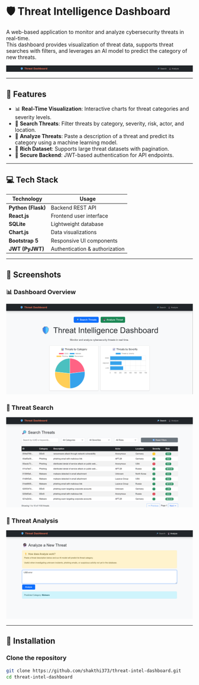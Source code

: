 # 🛡️ Threat Intelligence Dashboard

A web-based application to monitor and analyze cybersecurity threats in real-time.  
This dashboard provides visualization of threat data, supports threat searches with filters, and leverages an AI model to predict the category of new threats.  

![Threat Intelligence Dashboard Banner](./images/Dashboard-Banner.png)

---

## 🚀 Features

- 📊 **Real-Time Visualization**: Interactive charts for threat categories and severity levels.
- 🔎 **Search Threats**: Filter threats by category, severity, risk, actor, and location.
- 🧠 **Analyze Threats**: Paste a description of a threat and predict its category using a machine learning model.
- 📁 **Rich Dataset**: Supports large threat datasets with pagination.
- 🔐 **Secure Backend**: JWT-based authentication for API endpoints.

---

## 💻 Tech Stack

| Technology        | Usage                        |
|-------------------|-------------------------------|
| **Python (Flask)**| Backend REST API              |
| **React.js**      | Frontend user interface       |
| **SQLite**        | Lightweight database          |
| **Chart.js**      | Data visualizations           |
| **Bootstrap 5**   | Responsive UI components      |
| **JWT (PyJWT)**   | Authentication & authorization|

---

## 📸 Screenshots

### 📊 Dashboard Overview
![Dashboard Overview](./images/Dashboard-overview.png)

### 🔎 Threat Search
![Threat Search](./images/Search.png)

### 🧠 Threat Analysis
![Threat Analysis](./images/Analyze.png)

---

## 📂 Installation

### Clone the repository
```bash
git clone https://github.com/shakthi373/threat-intel-dashboard.git
cd threat-intel-dashboard
